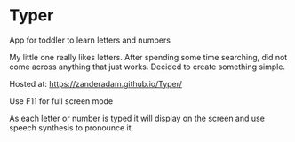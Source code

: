 # Typer

App for toddler to learn letters and numbers

My little one really likes letters. After spending some time searching, did not come across anything that just works. Decided to create something simple.

Hosted at: https://zanderadam.github.io/Typer/

Use F11 for full screen mode

As each letter or number is typed it will display on the screen and use speech synthesis to pronounce it.
